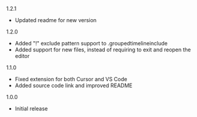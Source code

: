 1.2.1
- Updated readme for new version

1.2.0
- Added "!" exclude pattern support to .groupedtimelineinclude
- Added support for new files, instead of requiring to exit and reopen the editor

1.1.0
- Fixed extension for both Cursor and VS Code
- Added source code link and improved README

1.0.0
- Initial release

